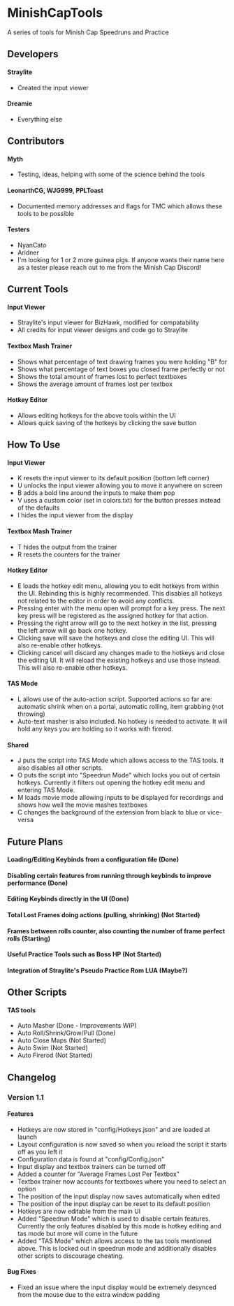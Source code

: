 # MinishCapTools
A series of tools for Minish Cap Speedruns and Practice

## Developers
#### Straylite
- Created the input viewer

#### Dreamie
- Everything else

## Contributors
#### Myth
- Testing, ideas, helping with some of the science behind the tools

#### LeonarthCG, WJG999, PPLToast
- Documented memory addresses and flags for TMC which allows these tools to be possible

#### Testers
- NyanCato
- Aridner
- I'm looking for 1 or 2 more guinea pigs. If anyone wants their name here as a tester please reach out to me from the Minish Cap Discord!

## Current Tools
#### Input Viewer
- Straylite's input viewer for BizHawk, modified for compatability
- All credits for input viewer designs and code go to Straylite

#### Textbox Mash Trainer
- Shows what percentage of text drawing frames you were holding "B" for
- Shows what percentage of text boxes you closed frame perfectly or not
- Shows the total amount of frames lost to perfect textboxes
- Shows the average amount of frames lost per textbox

#### Hotkey Editor
- Allows editing hotkeys for the above tools within the UI
- Allows quick saving of the hotkeys by clicking the save button

## How To Use
#### Input Viewer
- K resets the input viewer to its default position (bottom left corner)
- U unlocks the input viewer allowing you to move it anywhere on screen
- B adds a bold line around the inputs to make them pop
- V uses a custom color (set in colors.txt) for the button presses instead of the defaults
- I hides the input viewer from the display

#### Textbox Mash Trainer
- T hides the output from the trainer
- R resets the counters for the trainer

#### Hotkey Editor
- E loads the hotkey edit menu, allowing you to edit hotkeys from within the UI. Rebinding this is highly recommended. This disables all hotkeys not related to the editor in order to avoid any conflicts.
- Pressing enter with the menu open will prompt for a key press. The next key press will be registered as the assigned hotkey for that action.
- Pressing the right arrow will go to the next hotkey in the list, pressing the left arrow will go back one hotkey.
- Clicking save will save the hotkeys and close the editing UI. This will also re-enable other hotkeys.
- Clicking cancel will discard any changes made to the hotkeys and close the editing UI. It will reload the existing hotkeys and use those instead. This will also re-enable other hotkeys.

#### TAS Mode
- L allows use of the auto-action script. Supported actions so far are: automatic shrink when on a portal, automatic rolling, item grabbing (not throwing)
- Auto-text masher is also included. No hotkey is needed to activate. It will hold any keys you are holding so it works with firerod.

#### Shared
- J puts the script into TAS Mode which allows access to the TAS tools. It also disables all other scripts.
- O puts the script into "Speedrun Mode" which locks you out of certain hotkeys. Currently it filters out opening the hotkey edit menu and entering TAS Mode.
- M loads movie mode allowing inputs to be displayed for recordings and shows how well the movie mashes textboxes
- C changes the background of the extension from black to blue or vice-versa

## Future Plans
#### Loading/Editing Keybinds from a configuration file (Done)
#### Disabling certain features from running through keybinds to improve performance (Done)
#### Editing Keybinds directly in the UI (Done)
#### Total Lost Frames doing actions (pulling, shrinking) (Not Started)
#### Frames between rolls counter, also counting the number of frame perfect rolls (Starting)
#### Useful Practice Tools such as Boss HP (Not Started)
#### Integration of Straylite's Pseudo Practice Rom LUA (Maybe?)

## Other Scripts
#### TAS tools
- Auto Masher (Done - Improvements WIP)
- Auto Roll/Shrink/Grow/Pull (Done)
- Auto Close Maps (Not Started)
- Auto Swim (Not Started)
- Auto Firerod (Not Started)

## Changelog
### Version 1.1
#### Features
- Hotkeys are now stored in "config/Hotkeys.json" and are loaded at launch
- Layout configuration is now saved so when you reload the script it starts off as you left it
- Configuration data is found at "config/Config.json"
- Input display and textbox trainers can be turned off
- Added a counter for "Average Frames Lost Per Textbox"
- Textbox trainer now accounts for textboxes where you need to select an option
- The position of the input display now saves automatically when edited
- The position of the input display can be reset to its default position
- Hotkeys are now editable from the main UI
- Added "Speedrun Mode" which is used to disable certain features. Currently the only features disabled by this mode is hotkey editing and tas mode but more will come in the future
- Added "TAS Mode" which allows access to the tas tools mentioned above. This is locked out in speedrun mode and additionally disables other scripts to discourage cheating.

#### Bug Fixes
- Fixed an issue where the input display would be extremely desynced from the mouse due to the extra window padding
